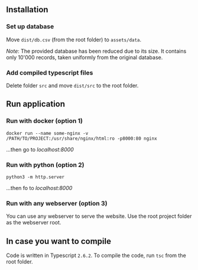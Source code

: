## Installation

### Set up database

Move `dist/db.csv` (from the root folder) to `assets/data`. 

*Note*: The provided database has been reduced due to its size. It contains only 10'000 records, taken uniformly from the original database.

### Add compiled typescript files

Delete folder `src` and move `dist/src` to the root folder.

## Run application

### Run with docker (option 1)

```
docker run --name some-nginx -v /PATH/TO/PROJECT:/usr/share/nginx/html:ro -p8000:80 nginx
``` 

...then go to *localhost:8000* 

### Run with python (option 2)

```
python3 -m http.server
```

...then fo to *localhost:8000*

### Run with any webserver (option 3)

You can use any webserver to serve the website. Use the root project folder as the webserver root.

## In case you want to compile

Code is written in Typescript `2.6.2`. To compile the code, run `tsc` from the root folder.